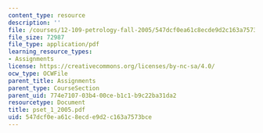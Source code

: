 ```yaml
---
content_type: resource
description: ''
file: /courses/12-109-petrology-fall-2005/547dcf0ea61c8ecde9d2c163a7573bce_pset_1_2005.pdf
file_size: 72987
file_type: application/pdf
learning_resource_types:
- Assignments
license: https://creativecommons.org/licenses/by-nc-sa/4.0/
ocw_type: OCWFile
parent_title: Assignments
parent_type: CourseSection
parent_uid: 774e7107-03b4-00ce-b1c1-b9c22ba31da2
resourcetype: Document
title: pset_1_2005.pdf
uid: 547dcf0e-a61c-8ecd-e9d2-c163a7573bce
---
```


